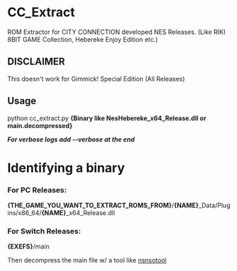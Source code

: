 # CC_Extract
ROM Extractor for CITY CONNECTION developed NES Releases. (Like RIKI 8BIT GAME Collection, Hebereke Enjoy Edition etc.)

## DISCLAIMER

This doesn't work for Gimmick! Special Edition (All Releases)

## Usage

python cc_extract.py **{Binary like NesHebereke_x64_Release.dll or main.decompressed}**

***For verbose logs add --verbose at the end***

# Identifying a binary

### For PC Releases: 

**{THE_GAME_YOU_WANT_TO_EXTRACT_ROMS_FROM}**/**{NAME}**_Data/Plugins/x86_64/**{NAME}**_x64_Release.dll

### For Switch Releases:

**{EXEFS}**/main 

Then decompress the main file w/ a tool like [nsnsotool](https://github.com/0CBH0/nsnsotool/releases/tag/v1.0a)



